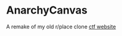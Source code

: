 # AnarchyCanvas
A remake of my old r/place clone
[ctf website](https://wattlefoxxo.github.io/AnarchyCanvas/)
